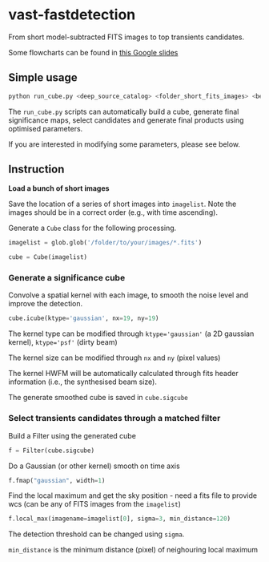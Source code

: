 # vast-fastdetection

From short model-subtracted FITS images to top transients candidates. 

Some flowcharts can be found in [this Google slides](https://docs.google.com/presentation/d/1ODIjt0YC_LiqUu84r6AsVh4wcZmS4R0KW523N--9PD0/edit?usp=sharing)

## Simple usage

```python
python run_cube.py <deep_source_catalog> <folder_short_fits_images> <beam_number> <output_name>
```

The `run_cube.py` scripts can automatically build a cube, generate final significance maps, select candidates and generate final products using optimised parameters. 

If you are interested in modifying some parameters, please see below. 

## Instruction 



**Load a bunch of short images**

Save the location of a series of short images into `imagelist`. Note the images should be in a correct order (e.g., with time ascending). 

Generate a `Cube` class for the following processing. 

```python
imagelist = glob.glob('/folder/to/your/images/*.fits')

cube = Cube(imagelist)
```

### Generate a significance cube

Convolve a spatial kernel with each image, to smooth the noise level and improve the detection. 

```python
cube.icube(ktype='gaussian', nx=19, ny=19)
```

The kernel type can be modified through `ktype='gaussian'` (a 2D gaussian kernel), `ktype='psf'` (dirty beam)

The kernel size can be modified through `nx` and `ny` (pixel values)

The kernel HWFM will be automatically calculated through fits header information (i.e., the synthesised beam size). 

The generate smoothed cube is saved in `cube.sigcube`

### Select transients candidates through a matched filter

Build a Filter using the generated cube

```python
f = Filter(cube.sigcube)
```

Do a Gaussian (or other kernel) smooth on time axis 

```python
f.fmap("gaussian", width=1)
```

Find the local maximum and get the sky position - need a fits file to provide wcs (can be any of FITS images from the `imagelist`)

```python
f.local_max(imagename=imagelist[0], sigma=3, min_distance=120)
```

The detection threshold can be changed using `sigma`. 

`min_distance` is the minimum distance (pixel) of neighouring local maximum



